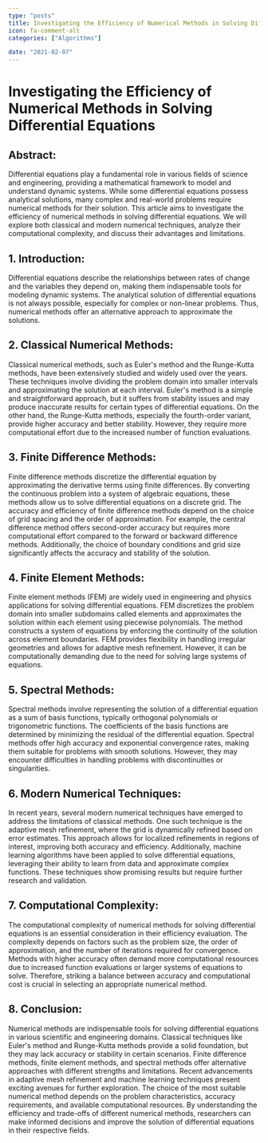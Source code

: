 ```yaml
---
type: "posts"
title: Investigating the Efficiency of Numerical Methods in Solving Differential Equations
icon: fa-comment-alt
categories: ["Algorithms"]

date: "2021-02-07"
---
```




# Investigating the Efficiency of Numerical Methods in Solving Differential Equations

## Abstract:
Differential equations play a fundamental role in various fields of science and engineering, providing a mathematical framework to model and understand dynamic systems. While some differential equations possess analytical solutions, many complex and real-world problems require numerical methods for their solution. This article aims to investigate the efficiency of numerical methods in solving differential equations. We will explore both classical and modern numerical techniques, analyze their computational complexity, and discuss their advantages and limitations.

## 1. Introduction:
Differential equations describe the relationships between rates of change and the variables they depend on, making them indispensable tools for modeling dynamic systems. The analytical solution of differential equations is not always possible, especially for complex or non-linear problems. Thus, numerical methods offer an alternative approach to approximate the solutions.

## 2. Classical Numerical Methods:
Classical numerical methods, such as Euler's method and the Runge-Kutta methods, have been extensively studied and widely used over the years. These techniques involve dividing the problem domain into smaller intervals and approximating the solution at each interval. Euler's method is a simple and straightforward approach, but it suffers from stability issues and may produce inaccurate results for certain types of differential equations. On the other hand, the Runge-Kutta methods, especially the fourth-order variant, provide higher accuracy and better stability. However, they require more computational effort due to the increased number of function evaluations.

## 3. Finite Difference Methods:
Finite difference methods discretize the differential equation by approximating the derivative terms using finite differences. By converting the continuous problem into a system of algebraic equations, these methods allow us to solve differential equations on a discrete grid. The accuracy and efficiency of finite difference methods depend on the choice of grid spacing and the order of approximation. For example, the central difference method offers second-order accuracy but requires more computational effort compared to the forward or backward difference methods. Additionally, the choice of boundary conditions and grid size significantly affects the accuracy and stability of the solution.

## 4. Finite Element Methods:
Finite element methods (FEM) are widely used in engineering and physics applications for solving differential equations. FEM discretizes the problem domain into smaller subdomains called elements and approximates the solution within each element using piecewise polynomials. The method constructs a system of equations by enforcing the continuity of the solution across element boundaries. FEM provides flexibility in handling irregular geometries and allows for adaptive mesh refinement. However, it can be computationally demanding due to the need for solving large systems of equations.

## 5. Spectral Methods:
Spectral methods involve representing the solution of a differential equation as a sum of basis functions, typically orthogonal polynomials or trigonometric functions. The coefficients of the basis functions are determined by minimizing the residual of the differential equation. Spectral methods offer high accuracy and exponential convergence rates, making them suitable for problems with smooth solutions. However, they may encounter difficulties in handling problems with discontinuities or singularities.

## 6. Modern Numerical Techniques:
In recent years, several modern numerical techniques have emerged to address the limitations of classical methods. One such technique is the adaptive mesh refinement, where the grid is dynamically refined based on error estimates. This approach allows for localized refinements in regions of interest, improving both accuracy and efficiency. Additionally, machine learning algorithms have been applied to solve differential equations, leveraging their ability to learn from data and approximate complex functions. These techniques show promising results but require further research and validation.

## 7. Computational Complexity:
The computational complexity of numerical methods for solving differential equations is an essential consideration in their efficiency evaluation. The complexity depends on factors such as the problem size, the order of approximation, and the number of iterations required for convergence. Methods with higher accuracy often demand more computational resources due to increased function evaluations or larger systems of equations to solve. Therefore, striking a balance between accuracy and computational cost is crucial in selecting an appropriate numerical method.

## 8. Conclusion:
Numerical methods are indispensable tools for solving differential equations in various scientific and engineering domains. Classical techniques like Euler's method and Runge-Kutta methods provide a solid foundation, but they may lack accuracy or stability in certain scenarios. Finite difference methods, finite element methods, and spectral methods offer alternative approaches with different strengths and limitations. Recent advancements in adaptive mesh refinement and machine learning techniques present exciting avenues for further exploration. The choice of the most suitable numerical method depends on the problem characteristics, accuracy requirements, and available computational resources. By understanding the efficiency and trade-offs of different numerical methods, researchers can make informed decisions and improve the solution of differential equations in their respective fields.